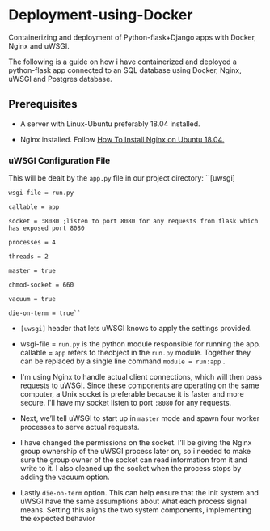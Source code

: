# Deployment-using-Docker
Containerizing and deployment of Python-flask+Django apps with Docker, Nginx and uWSGI.

The following is a guide on how i have containerized and deployed a python-flask app connected to an SQL database using Docker, Nginx, uWSGI and Postgres database.

## Prerequisites
* A server with Linux-Ubuntu preferably 18.04 installed.

* Nginx installed. Follow [How To Install Nginx on Ubuntu 18.04.](https://www.digitalocean.com/community/tutorials/how-to-install-nginx-on-ubuntu-18-04)  

### uWSGI Configuration File
This will be dealt by the ``app.py`` file in our project directory:
  ``[uwsgi]
  
    wsgi-file = run.py
    
    callable = app
    
    socket = :8080 ;listen to port 8080 for any requests from flask which has exposed port 8080
    
    processes = 4
    
    threads = 2
    
    master = true
    
    chmod-socket = 660
    
    vacuum = true
    
    die-on-term = true``
    
 * ``[uwsgi]`` header that lets uWSGI knows to apply the settings provided. 
 
 * wsgi-file = ``run.py`` is the python module responsible for running the app. callable = ``app`` refers to theobject in the ``run.py``    module. Together they can be replaced by a single line command ```module = run:app``` .
 
 * I'm using Nginx to handle actual client connections, which will then pass requests to uWSGI. Since these components are                operating on the same computer, a Unix socket is preferable because it is faster and more secure. I'll have my socket listen to port ``:8080`` for any requests.
 
 * Next, we’ll tell uWSGI to start up in ``master`` mode and spawn four worker processes to serve actual requests.
 
 * I have changed the permissions on the socket. I’ll be giving the Nginx group ownership of the uWSGI process later on, so i needed to make sure the group owner of the socket can read information from it and write to it. I also cleaned up the socket when the process stops by adding the vacuum option.
 
 * Lastly ``die-on-term`` option. This can help ensure that the init system and uWSGI have the same assumptions about what each process signal means. Setting this aligns the two system components, implementing the expected behavior


